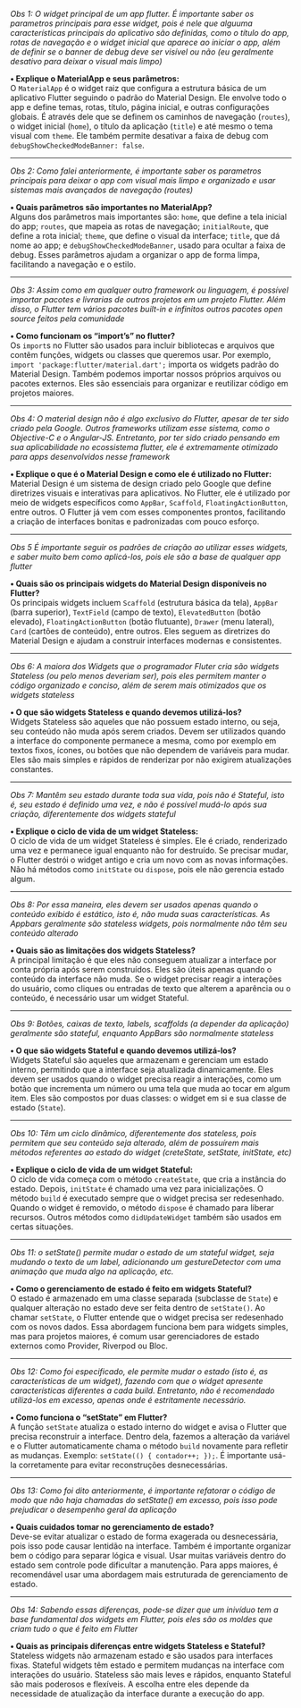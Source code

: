 
*Obs 1: O widget principal de um app flutter. É importante saber os parametros principais para esse widget, pois é nele que alguuma características principais do aplicativo são definidas, como o título do app, rotas de navegação e o widget inicial que aparece ao iniciar o app, além de definir se o banner de debug deve ser visível ou não (eu geralmente desativo para deixar o visual mais limpo)*

**• Explique o MaterialApp e seus parâmetros:**  
O `MaterialApp` é o widget raiz que configura a estrutura básica de um aplicativo Flutter seguindo o padrão do Material Design. Ele envolve todo o app e define temas, rotas, título, página inicial, e outras configurações globais. É através dele que se definem os caminhos de navegação (`routes`), o widget inicial (`home`), o título da aplicação (`title`) e até mesmo o tema visual com `theme`. Ele também permite desativar a faixa de debug com `debugShowCheckedModeBanner: false`.

---

*Obs 2: Como falei anteriormente, é importante saber os parametros principais para deixar o app com visual mais limpo e organizado e usar sistemas mais avançados de navegação (routes)*

**• Quais parâmetros são importantes no MaterialApp?**  
Alguns dos parâmetros mais importantes são: `home`, que define a tela inicial do app; `routes`, que mapeia as rotas de navegação; `initialRoute`, que define a rota inicial; `theme`, que define o visual da interface; `title`, que dá nome ao app; e `debugShowCheckedModeBanner`, usado para ocultar a faixa de debug. Esses parâmetros ajudam a organizar o app de forma limpa, facilitando a navegação e o estilo.

---

*Obs 3: Assim como em qualquer outro framework ou linguagem, é possível importar pacotes e livrarias de outros projetos em um projeto Flutter. Além disso, o Flutter tem vários pacotes built-in e infinitos outros pacotes open source feitos pela comunidade*

**• Como funcionam os “import’s” no flutter?**  
Os `import`s no Flutter são usados para incluir bibliotecas e arquivos que contêm funções, widgets ou classes que queremos usar. Por exemplo, `import 'package:flutter/material.dart';` importa os widgets padrão do Material Design. Também podemos importar nossos próprios arquivos ou pacotes externos. Eles são essenciais para organizar e reutilizar código em projetos maiores.

---

*Obs 4: O material design não é algo exclusivo do Flutter, apesar de ter sido criado pela Google. Outros frameworks utilizam esse sistema, como o Objective-C e o Angular-JS. Entretanto, por ter sido criado pensando em sua aplicabilidade no ecossistema flutter, ele é extremamente otimizado para apps desenvolvidos nesse framework*

**• Explique o que é o Material Design e como ele é utilizado no Flutter:**  
Material Design é um sistema de design criado pelo Google que define diretrizes visuais e interativas para aplicativos. No Flutter, ele é utilizado por meio de widgets específicos como `AppBar`, `Scaffold`, `FloatingActionButton`, entre outros. O Flutter já vem com esses componentes prontos, facilitando a criação de interfaces bonitas e padronizadas com pouco esforço.

---

*Obs 5 É importante seguir os padrões de criação ao utilizar esses widgets, e saber muito bem como aplicá-los, pois ele são a base de qualquer app flutter*

**• Quais são os principais widgets do Material Design disponíveis no Flutter?**  
Os principais widgets incluem `Scaffold` (estrutura básica da tela), `AppBar` (barra superior), `TextField` (campo de texto), `ElevatedButton` (botão elevado), `FloatingActionButton` (botão flutuante), `Drawer` (menu lateral), `Card` (cartões de conteúdo), entre outros. Eles seguem as diretrizes do Material Design e ajudam a construir interfaces modernas e consistentes.

---

*Obs 6: A maiora dos Widgets que o programador Fluter cria são widgets Stateless (ou pelo menos deveriam ser), pois eles permitem manter o código organizado e conciso, além de serem mais otimizados que os widgets stateless*

**• O que são widgets Stateless e quando devemos utilizá-los?**  
Widgets Stateless são aqueles que não possuem estado interno, ou seja, seu conteúdo não muda após serem criados. Devem ser utilizados quando a interface do componente permanece a mesma, como por exemplo em textos fixos, ícones, ou botões que não dependem de variáveis para mudar. Eles são mais simples e rápidos de renderizar por não exigirem atualizações constantes.

---

*Obs 7: Mantêm seu estado durante toda sua vida, pois não é Stateful, isto é, seu estado é definido uma vez, e não é possível mudá-lo após sua criação, diferentemente dos widgets stateful*

**• Explique o ciclo de vida de um widget Stateless:**  
O ciclo de vida de um widget Stateless é simples. Ele é criado, renderizado uma vez e permanece igual enquanto não for destruído. Se precisar mudar, o Flutter destrói o widget antigo e cria um novo com as novas informações. Não há métodos como `initState` ou `dispose`, pois ele não gerencia estado algum.

---

*Obs 8: Por essa maneira, eles devem ser usados apenas quando o conteúdo exibido é estático, isto é, não muda suas características. As Appbars geralmente são stateless widgets, pois normalmente nâo têm seu conteúdo alterado*

**• Quais são as limitações dos widgets Stateless?**  
A principal limitação é que eles não conseguem atualizar a interface por conta própria após serem construídos. Eles são úteis apenas quando o conteúdo da interface não muda. Se o widget precisar reagir a interações do usuário, como cliques ou entradas de texto que alterem a aparência ou o conteúdo, é necessário usar um widget Stateful.

---

*Obs 9: Botões, caixas de texto, labels, scaffolds (a depender da aplicação) geralmente são stateful, enquanto AppBars são normalmente stateless*

**• O que são widgets Stateful e quando devemos utilizá-los?**  
Widgets Stateful são aqueles que armazenam e gerenciam um estado interno, permitindo que a interface seja atualizada dinamicamente. Eles devem ser usados quando o widget precisa reagir a interações, como um botão que incrementa um número ou uma tela que muda ao tocar em algum item. Eles são compostos por duas classes: o widget em si e sua classe de estado (`State`).

---

*Obs 10: Têm um ciclo dinâmico, diferentemente dos stateless, pois permitem que seu conteúdo seja alterado, além de possuírem mais métodos referentes ao estado do widget (creteState, setState, initState, etc)*


**• Explique o ciclo de vida de um widget Stateful:**  
O ciclo de vida começa com o método `createState`, que cria a instância do estado. Depois, `initState` é chamado uma vez para inicializações. O método `build` é executado sempre que o widget precisa ser redesenhado. Quando o widget é removido, o método `dispose` é chamado para liberar recursos. Outros métodos como `didUpdateWidget` também são usados em certas situações.

---

*Obs 11: o setState() permite mudar o estado de um stateful widget, seja mudando o texto de um label, adicionando um gestureDetector com uma animação que muda algo na aplicação, etc.*

**• Como o gerenciamento de estado é feito em widgets Stateful?**  
O estado é armazenado em uma classe separada (subclasse de `State`) e qualquer alteração no estado deve ser feita dentro de `setState()`. Ao chamar `setState`, o Flutter entende que o widget precisa ser redesenhado com os novos dados. Essa abordagem funciona bem para widgets simples, mas para projetos maiores, é comum usar gerenciadores de estado externos como Provider, Riverpod ou Bloc.

---

*Obs 12: Como foi especificado, ele permite mudar o estado (isto é, as características de um widget), fazendo com que o widget apresente características diferentes a cada build. Entretanto, não é recomendado utilizá-los em excesso, apenas onde é estritamente necessário.*

**• Como funciona o “setState” em Flutter?**  
A função `setState` atualiza o estado interno do widget e avisa o Flutter que precisa reconstruir a interface. Dentro dela, fazemos a alteração da variável e o Flutter automaticamente chama o método `build` novamente para refletir as mudanças. Exemplo: `setState(() { contador++; });`. É importante usá-la corretamente para evitar reconstruções desnecessárias.

---

*Obs 13: Como foi dito anteriormente, é importante refatorar o código de modo que não haja chamadas do setState() em excesso, pois isso pode prejudicar o desempenho geral da aplicação*

**• Quais cuidados tomar no gerenciamento de estado?**  
Deve-se evitar atualizar o estado de forma exagerada ou desnecessária, pois isso pode causar lentidão na interface. Também é importante organizar bem o código para separar lógica e visual. Usar muitas variáveis dentro do estado sem controle pode dificultar a manutenção. Para apps maiores, é recomendável usar uma abordagem mais estruturada de gerenciamento de estado.

---

*Obs 14: Sabendo essas diferenças, pode-se dizer que um inivíduo tem a base fundamental dos widgets em Flutter, pois eles são os moldes que criam tudo o que é feito em Flutter*

**• Quais as principais diferenças entre widgets Stateless e Stateful?**  
Stateless widgets não armazenam estado e são usados para interfaces fixas. Stateful widgets têm estado e permitem mudanças na interface com interações do usuário. Stateless são mais leves e rápidos, enquanto Stateful são mais poderosos e flexíveis. A escolha entre eles depende da necessidade de atualização da interface durante a execução do app.